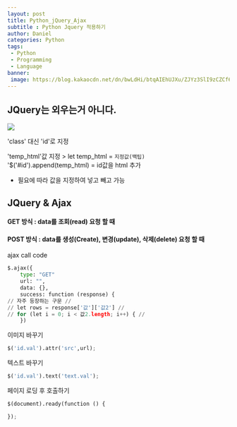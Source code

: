 ```yaml
---
layout: post
title: Python_jQuery_Ajax
subtitle : Python Jquery 적용하기
author: Daniel
categories: Python
tags:
 - Python
 - Programming
 - Language
banner:
 image: https://blog.kakaocdn.net/dn/bwLdHi/btqAIEhUJXu/ZJYz3SlI9zCZCf6wmKYlBK/img.png
---
```


JQuery는 외우는거 아니다.
--

![](https://i.imgur.com/kDhijQV.png)

'class' 대신 'id'로 지정

'temp_html'값 지정 > let temp_html = `지정값(백팁)`  
'$('#id').append(temp_html) = id값을 html 추가  
* 필요에 따라 값을 지정하여 넣고 빼고 가능

## JQuery & Ajax

#### GET 방식 : data를 조회(read) 요청 할 때

#### POST 방식 : data를 생성(Create), 변경(update), 삭제(delete) 요청 할 때

ajax call code

```python
$.ajax({
	type: "GET"
    url: "",
    data: {},
    success: function (response) {
// 자주 등장하는 구문 //
// let rows = response['값']['값2'] //
// for (let i = 0; i < 값2.length; i++) { //
	})
```

이미지 바꾸기

```python
$('id.val').attr('src',url);
```

텍스트 바꾸기

```python
$('id.val').text('text.val');
```

페이지 로딩 후 호출하기

```python
$(document).ready(function () { 

});
```